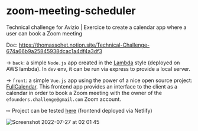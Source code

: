 # zoom-meeting-scheduler
Technical challenge for Avizio | Exercice to create a calendar app where a user can book a Zoom meeting

Doc: https://thomassohet.notion.site/Technical-Challenge-674a66b9a25845938dcac1a4df4a3df3

→ `back`: a simple `Node.js` app created in the [Lambda](https://aws.amazon.com/lambda/) style (deployed on AWS lambda). In `dev` env, it can be run via express to provide a local server.

→ `front`: a simple `Vue.js` app using the power of a nice open source project: [FullCalendar](https://github.com/fullcalendar/fullcalendar). This frontend app provides an interface to the client as a calendar in order to book a Zoom meeting with the owner of the `efounders.challenge@gmail.com` Zoom account.

 ⇨ Project can be tested [here](https://preeminent-lokum-b2816b.netlify.app/) (frontend deployed via Netlify)
 
 
![Screenshot 2022-07-27 at 02 01 45](https://user-images.githubusercontent.com/29751630/181132545-208c682b-8ca7-4020-960c-45728ba1cb60.png)
